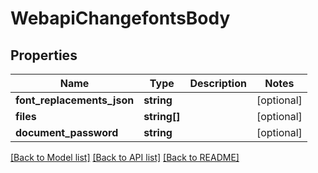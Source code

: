 # WebapiChangefontsBody

## Properties
Name | Type | Description | Notes
------------ | ------------- | ------------- | -------------
**font_replacements_json** | **string** |  | [optional] 
**files** | **string[]** |  | [optional] 
**document_password** | **string** |  | [optional] 

[[Back to Model list]](../../README.md#documentation-for-models) [[Back to API list]](../../README.md#documentation-for-api-endpoints) [[Back to README]](../../README.md)

